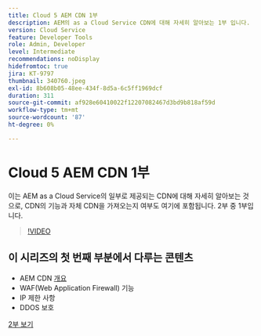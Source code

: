 ```yaml
---
title: Cloud 5 AEM CDN 1부
description: AEM의 as a Cloud Service CDN에 대해 자세히 알아보는 1부 입니다.
version: Cloud Service
feature: Developer Tools
role: Admin, Developer
level: Intermediate
recommendations: noDisplay
hidefromtoc: true
jira: KT-9797
thumbnail: 340760.jpeg
exl-id: 8b608b05-48ee-434f-8d5a-6c5ff1969dcf
duration: 311
source-git-commit: af928e60410022f12207082467d3bd9b818af59d
workflow-type: tm+mt
source-wordcount: '87'
ht-degree: 0%

---
```


# Cloud 5 AEM CDN 1부

이는 AEM as a Cloud Service의 일부로 제공되는 CDN에 대해 자세히 알아보는 것으로, CDN의 기능과 자체 CDN을 가져오는지 여부도 여기에 포함됩니다. 2부 중 1부입니다.

>[!VIDEO](https://video.tv.adobe.com/v/340760?quality=12&learn=on)

## 이 시리즈의 첫 번째 부분에서 다루는 콘텐츠

+ AEM CDN [개요](https://experienceleague.adobe.com/docs/experience-manager-cloud-service/content/implementing/content-delivery/cdn.html)
+ WAF(Web Application Firewall) 기능
+ IP 제한 사항
+ DDOS 보호

[2부 보기](cloud5-aem-cdn-part2.md)